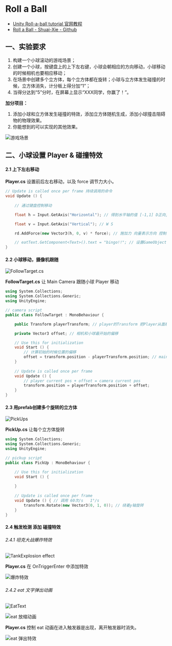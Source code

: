 # Roll a Ball

- [Unity Roll-a-ball tutorial 官网教程](https://unity3d.com/cn/learn/tutorials/s/roll-ball-tutorial)
- [Roll a Ball - Shuai-Xie - Github](https://github.com/Shuai-Xie/roll-a-ball)

## 一、实验要求
1. 构建一个小球滚动的游戏场景；
2. 创建一个小球，按键盘上的上下左右键，小球会朝相应的方向移动，小球移动的时候相机也要相应移动；
3. 在场景中创建多个立方体，每个立方体都在旋转；小球与立方体发生碰撞的时候，立方体消失，计分板上得分加“1”；
4. 当得分达到“5”分时，在屏幕上显示“XXX同学，你赢了！”。

**加分项目：**
1. 添加小球和立方体发生碰撞的特效，添加立方体随机生成，添加小球撞击阻碍物的物理效果。
2. 你能想到的可以实现的其他效果。


![游戏场景](http://upload-images.jianshu.io/upload_images/1877813-0139b29ec371818b.png?imageMogr2/auto-orient/strip%7CimageView2/2/w/1240)


## 二、小球设置 Player & 碰撞特效

#### 2.1 上下左右移动
**Player.cs** 设置前后左右移动，以及 force 调节力大小。
```cpp
// Update is called once per frame 持续调用的命令
void Update () {
    
    // 通过键盘控制移动

    float h = Input.GetAxis("Horizontal"); // 得到水平轴的值 [-1,1] D正向, A负向

    float v = Input.GetAxis("Vertical"); // W S

    rd.AddForce(new Vector3(h, 0, v) * force); // 施加力 向量表示方向 控制运动方式 *force 快速更改方向

    // eatText.GetComponent<Text>().text = "bingo!!"; // 设置GameObject的文本
}
```

#### 2.2 小球移动，摄像机跟随

![FollowTarget.cs](http://upload-images.jianshu.io/upload_images/1877813-38f1182bb5738316.png?imageMogr2/auto-orient/strip%7CimageView2/2/w/1240)

**FollowTarget.cs** 让 Main Camera 跟随小球 Player 移动

```cpp
using System.Collections;
using System.Collections.Generic;
using UnityEngine;

// camera script
public class FollowTarget : MonoBehaviour {

    public Transform playerTransform; // player的Transform 把Player从面板上拖过去

    private Vector3 offset; // 相机和小球最开始的偏移

	// Use this for initialization
	void Start () {
        // 计算初始的时候位置的偏移
        offset = transform.position - playerTransform.position; // main camera - player 向量差
	}
	
	// Update is called once per frame
	void Update () {
        // player current pos + offset = camera current pos
        transform.position = playerTransform.position + offset;
	}
}
```
#### 2.3 用prefab创建多个旋转的立方体
![PickUps](http://upload-images.jianshu.io/upload_images/1877813-36fb286e6e06da18.png?imageMogr2/auto-orient/strip%7CimageView2/2/w/1240)

**PickUp.cs** 让每个立方体旋转
```cpp
using System.Collections;
using System.Collections.Generic;
using UnityEngine;

// pickup script
public class PickUp : MonoBehaviour {

	// Use this for initialization
	void Start () {
		
	}
	
	// Update is called once per frame
	void Update () { // 调用 60次/s   1°/s
        transform.Rotate(new Vector3(0, 1, 0)); // 绕着y轴旋转
	}
}
```
#### 2.4 触发检测 添加 碰撞特效
###### 2.4.1 坦克大战爆炸特效
![TankExplosion effect](http://upload-images.jianshu.io/upload_images/1877813-6e14aeb067991fd4.png?imageMogr2/auto-orient/strip%7CimageView2/2/w/1240)

**Player.cs** 在 OnTriggerEnter 中添加特效

![爆炸特效](http://upload-images.jianshu.io/upload_images/1877813-d92c22d4a614fac5.png?imageMogr2/auto-orient/strip%7CimageView2/2/w/1240)

###### 2.4.2 eat 文字弹出动画
![EatText](http://upload-images.jianshu.io/upload_images/1877813-6c1589ab0cc65b15.png?imageMogr2/auto-orient/strip%7CimageView2/2/w/1240)


![eat 放缩动画](http://upload-images.jianshu.io/upload_images/1877813-f0518ab1ff6631f7.gif?imageMogr2/auto-orient/strip%7CimageView2/2/w/1240)

**Player.cs** 控制 eat 动画在进入触发器是出现，离开触发器时消失。

![eat 弹出特效](http://upload-images.jianshu.io/upload_images/1877813-4a6c044fe8e248f7.png?imageMogr2/auto-orient/strip%7CimageView2/2/w/1240)
